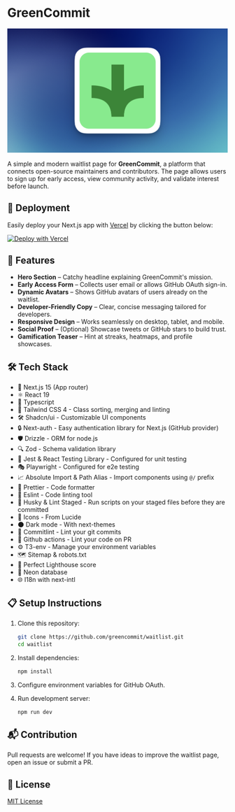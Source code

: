 # GreenCommit

<a href="https://greencommit-kappa.vercel.app/en">
<img src="/public/opengraph-image.png" alt="thumbnail">
</a>

A simple and modern waitlist page for **GreenCommit**, a platform that connects open-source maintainers and contributors. The page allows users to sign up for early access, view community activity, and validate interest before launch.

## 🚀 Deployment

Easily deploy your Next.js app with <a href="https://vercel.com/">Vercel</a> by clicking the button below:

[![Deploy with Vercel](https://vercel.com/button)](https://vercel.com/new/clone?repository-url=https://github.com/greencommit/waitlist)

## 🚀 Features

- **Hero Section** – Catchy headline explaining GreenCommit's mission.
- **Early Access Form** – Collects user email or allows GitHub OAuth sign-in.
- **Dynamic Avatars** – Shows GitHub avatars of users already on the waitlist.
- **Developer-Friendly Copy** – Clear, concise messaging tailored for developers.
- **Responsive Design** – Works seamlessly on desktop, tablet, and mobile.
- **Social Proof** – (Optional) Showcase tweets or GitHub stars to build trust.
- **Gamification Teaser** – Hint at streaks, heatmaps, and profile showcases.

## 🛠 Tech Stack

- 🚀 Next.js 15 (App router)
- ⚛️ React 19
- 📘 Typescript
- 🎨 Tailwind CSS 4 - Class sorting, merging and linting
- 🛠️ Shadcn/ui - Customizable UI components
- 🔒 Next-auth - Easy authentication library for Next.js (GitHub provider)
- 🛡️ Drizzle - ORM for node.js
- 🔍 Zod - Schema validation library
- 🧪 Jest & React Testing Library - Configured for unit testing
- 🎭 Playwright - Configured for e2e testing
- 📈 Absolute Import & Path Alias - Import components using `@/` prefix
- 💅 Prettier - Code formatter
- 🧹 Eslint - Code linting tool
- 🐶 Husky & Lint Staged - Run scripts on your staged files before they are committed
- 🔹 Icons - From Lucide
- 🌑 Dark mode - With next-themes
- 📝 Commitlint - Lint your git commits
- 🤖 Github actions - Lint your code on PR
- ⚙️ T3-env - Manage your environment variables
- 🗺️ Sitemap & robots.txt
- 💯 Perfect Lighthouse score
- 💾 Neon database
- 🌐 I18n with next-intl

## 📋 Setup Instructions

1. Clone this repository:
   ```bash
   git clone https://github.com/greencommit/waitlist.git
   cd waitlist
   ```
2. Install dependencies:
   ```bash
   npm install
   ```
3. Configure environment variables for GitHub OAuth.

4. Run development server:
   ```bash
   npm run dev
   ```

## 📬 Contribution

Pull requests are welcome! If you have ideas to improve the waitlist page, open an issue or submit a PR.

## 📄 License

<a href="/LICENSE.md">MIT License</a>
